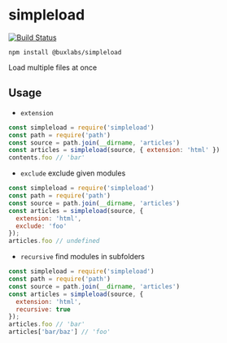 # simpleload

[![Build Status](https://api.travis-ci.org/buxlabs/simpleload.svg?branch=master)](https://api.travis-ci.org/buxlabs/simpleload.svg?branch=master)

```
npm install @buxlabs/simpleload
```

Load multiple files at once

## Usage

* `extension`

```javascript
const simpleload = require('simpleload')
const path = require('path')
const source = path.join(__dirname, 'articles')
const articles = simpleload(source, { extension: 'html' })
contents.foo // 'bar'
```

* `exclude` exclude given modules

```javascript
const simpleload = require('simpleload')
const path = require('path')
const source = path.join(__dirname, 'articles')
const articles = simpleload(source, {
  extension: 'html',
  exclude: 'foo'
});
articles.foo // undefined
```

* `recursive` find modules in subfolders

```javascript
const simpleload = require('simpleload')
const path = require('path')
const source = path.join(__dirname, 'articles')
const articles = simpleload(source, {
  extension: 'html',
  recursive: true
});
articles.foo // 'bar'
articles['bar/baz'] // 'foo'
```
